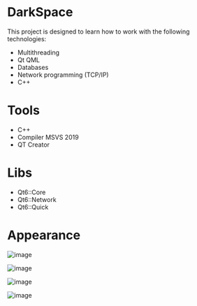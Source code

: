 # DarkSpace

This project is designed to learn how to work with the following technologies:
  -  Multithreading
  -  Qt QML
  -  Databases
  -  Network programming (TCP/IP)
  -  C++

# Tools
  - C++
  - Compiler MSVS 2019
  - QT Creator

# Libs
  - Qt6::Core
  - Qt6::Network
  - Qt6::Quick

# Appearance

![image](https://github.com/0leksandrBondar/DarkSpace/assets/104301715/11fdfd92-a5a3-489a-bf37-cb5e9ad0252b)

![image](https://github.com/0leksandrBondar/DarkSpace/assets/104301715/2f1c4eb4-10e4-4710-954b-8a04ac10459c)

![image](https://github.com/0leksandrBondar/DarkSpace/assets/104301715/ab1867aa-fa71-4cb6-b635-d9e5f289c09f)

![image](https://github.com/0leksandrBondar/DarkSpace/assets/104301715/a8aff13f-3844-44e8-8828-6ee300c43290)

